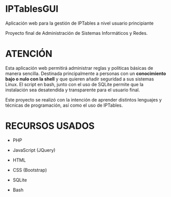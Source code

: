 # IPTablesGUI
Aplicación web para la gestión de IPTables a nivel usuario principiante

Proyecto final de Administración de Sistemas Informáticos y Redes.

# ATENCIÓN

Esta aplicación web permitirá administrar reglas y políticas básicas de manera sencilla.
Destinada principalmente a personas con un **conocimiento bajo o nulo con la shell** y que quieren añadir seguridad a sus sistemas Linux.
El script en bash, junto con el uso de SQLite permite que la instalación sea desatendida y transparente para el usuario final.

Este proyecto se realizó con la intención de aprender distintos lenguajes y técnicas de programación, así como el uso de IPTables.

# RECURSOS USADOS

- PHP
- JavaScript (JQuery)
- HTML
- CSS (Bootstrap)

- SQLite

- Bash
